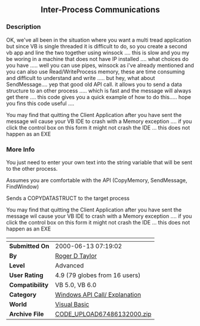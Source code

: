 ﻿<div align="center">

## Inter\-Process Communications


</div>

### Description

OK, we've all been in the situation where you want a multi tread application but since VB is single threaded it is difficult to do, so you create a second vb app and line the two together using winsock .... this is slow and you my be woring in a machine that does not have IP installed .... what choices do you have ..... well you can use pipes, winsock as i've already mentioned and you can also use Read/WriteProcess memory, these are time consuming and difficult to understand and write ..... but hey, what about SendMessage.... yep that good old API call. it allows you to send a data structure to an other process ..... which is fast and the message will always get there .... this code gives you a quick example of how to do this..... hope you fins this code useful ....

You may find that quitting the Client Application after you have sent the message wil cause your VB IDE to crash with a Memory exception .... if you click the control box on this form it might not crash the IDE ... this does not happen as an EXE
 
### More Info
 
You just need to enter your own text into the string variable that will be sent to the other process.

Assumes you are comfortable with the API (CopyMemory, SendMessage, FindWindow)

Sends a COPYDATASTRUCT to the target process

You may find that quitting the Client Application after you have sent the message wil cause your VB IDE to crash with a Memory exception .... if you click the control box on this form it might not crash the IDE ... this does not happen as an EXE


<span>             |<span>
---                |---
**Submitted On**   |2000-06-13 07:19:02
**By**             |[Roger D Taylor](https://github.com/Planet-Source-Code/PSCIndex/blob/master/ByAuthor/roger-d-taylor.md)
**Level**          |Advanced
**User Rating**    |4.9 (79 globes from 16 users)
**Compatibility**  |VB 5\.0, VB 6\.0
**Category**       |[Windows API Call/ Explanation](https://github.com/Planet-Source-Code/PSCIndex/blob/master/ByCategory/windows-api-call-explanation__1-39.md)
**World**          |[Visual Basic](https://github.com/Planet-Source-Code/PSCIndex/blob/master/ByWorld/visual-basic.md)
**Archive File**   |[CODE\_UPLOAD67486132000\.zip](https://github.com/Planet-Source-Code/roger-d-taylor-inter-process-communications__1-8899/archive/master.zip)








